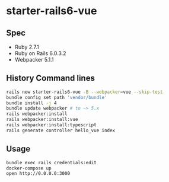 # starter-rails6-vue

## Spec

- Ruby 2.7.1
- Ruby on Rails 6.0.3.2
- Webpacker 5.1.1

## History Command lines

```bash
rails new starter-rails6-vue -B --webpacker=vue --skip-test
bundle config set path 'vendor/bundle'
bundle install -j 4
bundle update webpacker # to ~> 5.x
rails webpacker:install
rails webpacker:install:vue
rails webpacker:install:typescript
rails generate controller hello_vue index
```

## Usage
```bash
bundle exec rails credentials:edit
docker-compose up
open http://0.0.0.0:3000
```
